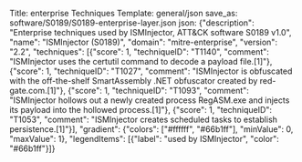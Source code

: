 Title: enterprise Techniques
Template: general/json
save_as: software/S0189/S0189-enterprise-layer.json
json: {"description": "Enterprise techniques used by ISMInjector, ATT&CK software S0189 v1.0", "name": "ISMInjector (S0189)", "domain": "mitre-enterprise", "version": "2.2", "techniques": [{"score": 1, "techniqueID": "T1140", "comment": "ISMInjector uses the certutil command to decode a payload file.[1]"}, {"score": 1, "techniqueID": "T1027", "comment": "ISMInjector is obfuscated with the off-the-shelf SmartAssembly .NET obfuscator created by red-gate.com.[1]"}, {"score": 1, "techniqueID": "T1093", "comment": "ISMInjector hollows out a newly created process RegASM.exe and injects its payload into the hollowed process.[1]"}, {"score": 1, "techniqueID": "T1053", "comment": "ISMInjector creates scheduled tasks to establish persistence.[1]"}], "gradient": {"colors": ["#ffffff", "#66b1ff"], "minValue": 0, "maxValue": 1}, "legendItems": [{"label": "used by ISMInjector", "color": "#66b1ff"}]}